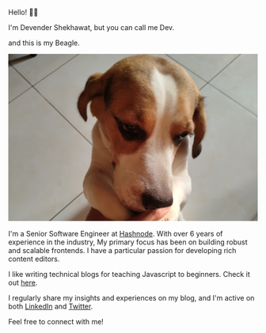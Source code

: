 Hello! 👋🏽

I'm Devender Shekhawat, but you can call me Dev.

and this is my Beagle.

![Cover pic](https://github.com/devendershekhawat/devendershekhawat/blob/main/bg.jpg?raw=true)

I'm a Senior Software Engineer at [Hashnode](https://hashnode.com). With over 6 years of experience in the industry, My primary focus has been on building robust and scalable frontends. I have a particular passion for developing rich content editors.

I like writing technical blogs for teaching Javascript to beginners. Check it out [here](https://devcodesthings.hashnode.dev/).

I regularly share my insights and experiences on my blog, and I'm active on both [LinkedIn](https://www.linkedin.com/in/devender-shekhawat-659380239/) and [Twitter](https://x.com/dev_is_a_dev).

Feel free to connect with me!

